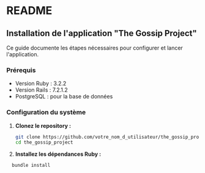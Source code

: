 # README

## Installation de l'application "The Gossip Project"

Ce guide documente les étapes nécessaires pour configurer et lancer l'application.

### Prérequis

* Version Ruby : 3.2.2
* Version Rails : 7.2.1.2
* PostgreSQL : pour la base de données

### Configuration du système

1. **Clonez le repository :**
   ```bash
   git clone https://github.com/votre_nom_d_utilisateur/the_gossip_project.git
   cd the_gossip_project

2. **Installez les dépendances Ruby :**
```bash
  bundle install
